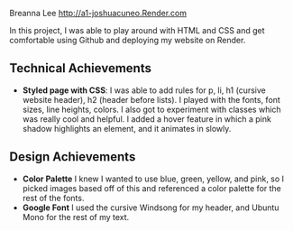 Breanna Lee
http://a1-joshuacuneo.Render.com

In this project, I was able to play around with HTML and CSS and get comfortable using Github and deploying my website on Render. 

## Technical Achievements
- **Styled page with CSS**: 
I was able to add rules for p, li, h1 (cursive website header), h2 (header before lists). I played with the fonts, font sizes, line heights, colors. I also got to experiment with classes which was really cool and helpful. I added a hover feature in which a pink shadow highlights an element, and it animates in slowly.

## Design Achievements
- **Color Palette** I knew I wanted to use blue, green, yellow, and pink, so I picked images based off of this and referenced a color palette for the rest of the fonts.
- **Google Font** I used the cursive Windsong for my header, and Ubuntu Mono for the rest of my text.
